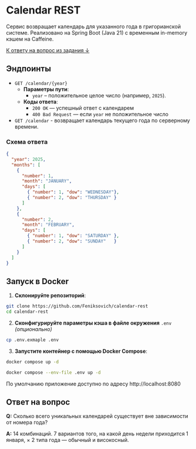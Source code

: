 # Calendar REST

Сервис возвращает календарь для указанного года в григорианской системе. Реализовано на Spring Boot (Java 21) с временным in-memory кэшем на Caffeine.

[К ответу на вопрос из задания ↓](#ответ-на-вопрос)

## Эндпоинты

- `GET /calendar/{year}`
  - **Параметры пути**:
    - `year` – положительное целое число (например, `2025`).
  - **Коды ответа**:
    - `200 OK` — успешный ответ с календарем
    - `400 Bad Request` — если `year` не положительное число
- `GET /calendar` - возвращает календарь текущего года по серверному времени.

### Схема ответа

```json
{
  "year": 2025,
  "months": [
    {
      "number": 1,
      "month": "JANUARY",
      "days": [
        { "number": 1, "dow": "WEDNESDAY"},
        { "number": 2, "dow": "THURSDAY" }
      ]
    },
    {
      "number": 2,
      "month": "FEBRUARY",
      "days": [
        { "number": 1, "dow": "SATURDAY" },
        { "number": 2, "dow": "SUNDAY"   }
      ]
    }
  ]
}
```

## Запуск в Docker

1. **Склонируйте репозиторий**:
```bash
git clone https://github.com/Feniksovich/calendar-rest
cd calendar-rest
```
2. **Сконфигурируйте параметры кэша в файле  окружения** `.env` *(опционально)*
```bash
cp .env.exmaple .env
```
3. **Запустите контейнер с помощью Docker Compose**:
```bash
docker compose up -d
```
```bash
docker compose --env-file .env up -d
```

По умолчанию приложение доступно по адресу http://localhost:8080

## Ответ на вопрос
**Q:** Сколько всего уникальных календарей существует вне зависимости от номера года?

**A:** 14 комбинаций. 7 вариантов того, на какой день недели приходится 1 января, × 2 типа года — обычный и високосный.
